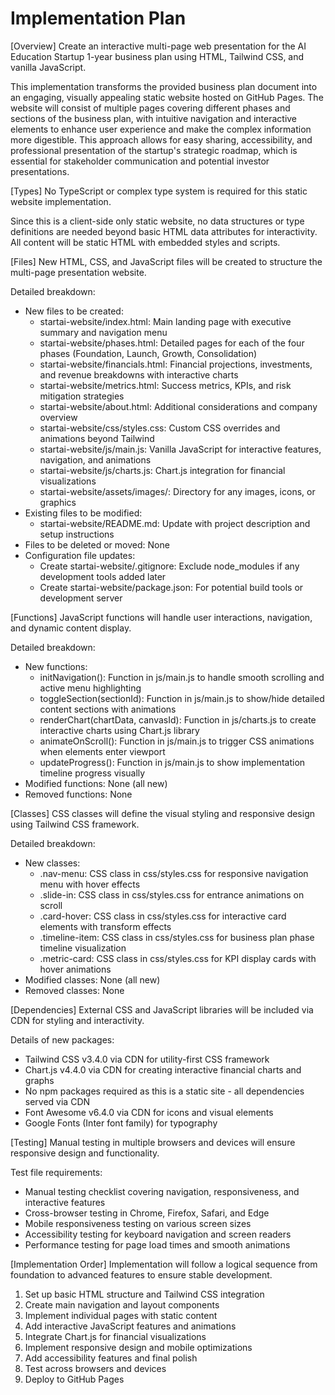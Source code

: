 # Implementation Plan

[Overview]
Create an interactive multi-page web presentation for the AI Education Startup 1-year business plan using HTML, Tailwind CSS, and vanilla JavaScript.

This implementation transforms the provided business plan document into an engaging, visually appealing static website hosted on GitHub Pages. The website will consist of multiple pages covering different phases and sections of the business plan, with intuitive navigation and interactive elements to enhance user experience and make the complex information more digestible. This approach allows for easy sharing, accessibility, and professional presentation of the startup's strategic roadmap, which is essential for stakeholder communication and potential investor presentations.

[Types]
No TypeScript or complex type system is required for this static website implementation.

Since this is a client-side only static website, no data structures or type definitions are needed beyond basic HTML data attributes for interactivity. All content will be static HTML with embedded styles and scripts.

[Files]
New HTML, CSS, and JavaScript files will be created to structure the multi-page presentation website.

Detailed breakdown:
- New files to be created:
  - startai-website/index.html: Main landing page with executive summary and navigation menu
  - startai-website/phases.html: Detailed pages for each of the four phases (Foundation, Launch, Growth, Consolidation)
  - startai-website/financials.html: Financial projections, investments, and revenue breakdowns with interactive charts
  - startai-website/metrics.html: Success metrics, KPIs, and risk mitigation strategies
  - startai-website/about.html: Additional considerations and company overview
  - startai-website/css/styles.css: Custom CSS overrides and animations beyond Tailwind
  - startai-website/js/main.js: Vanilla JavaScript for interactive features, navigation, and animations
  - startai-website/js/charts.js: Chart.js integration for financial visualizations
  - startai-website/assets/images/: Directory for any images, icons, or graphics
- Existing files to be modified:
  - startai-website/README.md: Update with project description and setup instructions
- Files to be deleted or moved: None
- Configuration file updates:
  - Create startai-website/.gitignore: Exclude node_modules if any development tools added later
  - Create startai-website/package.json: For potential build tools or development server

[Functions]
JavaScript functions will handle user interactions, navigation, and dynamic content display.

Detailed breakdown:
- New functions:
  - initNavigation(): Function in js/main.js to handle smooth scrolling and active menu highlighting
  - toggleSection(sectionId): Function in js/main.js to show/hide detailed content sections with animations
  - renderChart(chartData, canvasId): Function in js/charts.js to create interactive charts using Chart.js library
  - animateOnScroll(): Function in js/main.js to trigger CSS animations when elements enter viewport
  - updateProgress(): Function in js/main.js to show implementation timeline progress visually
- Modified functions: None (all new)
- Removed functions: None

[Classes]
CSS classes will define the visual styling and responsive design using Tailwind CSS framework.

Detailed breakdown:
- New classes:
  - .nav-menu: CSS class in css/styles.css for responsive navigation menu with hover effects
  - .slide-in: CSS class in css/styles.css for entrance animations on scroll
  - .card-hover: CSS class in css/styles.css for interactive card elements with transform effects
  - .timeline-item: CSS class in css/styles.css for business plan phase timeline visualization
  - .metric-card: CSS class in css/styles.css for KPI display cards with hover animations
- Modified classes: None (all new)
- Removed classes: None

[Dependencies]
External CSS and JavaScript libraries will be included via CDN for styling and interactivity.

Details of new packages:
- Tailwind CSS v3.4.0 via CDN for utility-first CSS framework
- Chart.js v4.4.0 via CDN for creating interactive financial charts and graphs
- No npm packages required as this is a static site - all dependencies served via CDN
- Font Awesome v6.4.0 via CDN for icons and visual elements
- Google Fonts (Inter font family) for typography

[Testing]
Manual testing in multiple browsers and devices will ensure responsive design and functionality.

Test file requirements:
- Manual testing checklist covering navigation, responsiveness, and interactive features
- Cross-browser testing in Chrome, Firefox, Safari, and Edge
- Mobile responsiveness testing on various screen sizes
- Accessibility testing for keyboard navigation and screen readers
- Performance testing for page load times and smooth animations

[Implementation Order]
Implementation will follow a logical sequence from foundation to advanced features to ensure stable development.

1. Set up basic HTML structure and Tailwind CSS integration
2. Create main navigation and layout components
3. Implement individual pages with static content
4. Add interactive JavaScript features and animations
5. Integrate Chart.js for financial visualizations
6. Implement responsive design and mobile optimizations
7. Add accessibility features and final polish
8. Test across browsers and devices
9. Deploy to GitHub Pages
